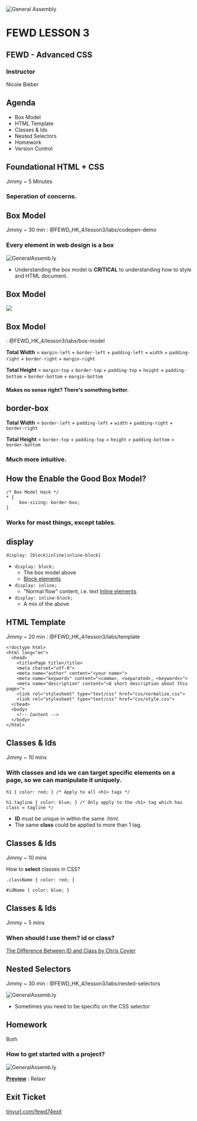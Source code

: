 ![General Assembly](../assets/images/ga.png)
# FEWD LESSON 3

## FEWD - Advanced CSS

### Instructor
Nicole Bieber



## Agenda

* Box Model
* HTML Template
* Classes & Ids
* Nested Selectors
* Homework
* Version Control



## Foundational HTML + CSS
<aside class="notes">Jimmy ~ 5 Minutes</aside>

### Seperation of concerns.



## Box Model
<aside class="notes">Jimmy ~ 30 min : @FEWD_HK_4/lesson3/labs/codepen-demo</aside>

### Every element in web design is a box
![GeneralAssemb.ly](../assets/images/icons/code_along.png)

* Understanding the box model is **CRITICAL** to understanding how to style and HTML document.



## Box Model
<aside class="notes"></aside>

![](http://www.mandalatv.net/itp/drivebys/css/lib/img/box_model.gif)



## Box Model

<aside class="notes"> : @FEWD_HK_4/lesson3/labs/box-model</aside>

**Total Width** = `margin-left` + `border-left` + `padding-left` + `width` + `padding-right` + `border-right` + `margin-right`

**Total Height** = `margin-top` + `border-top` + `padding-top` + `height` + `padding-bottom` + `border-bottom` + `margin-bottom`



#### Makes no sense right? There's something better.



## border-box

**Total Width** = `border-left` + `padding-left` + `width` + `padding-right` + `border-right`

**Total Height** = `border-top` + `padding-top` + `height` + `padding-bottom` + `border-bottom`


### Much more intuitive.



## How the Enable the Good Box Model?
```
/* Box Model Hack */
* {
     box-sizing: border-box;
}
```

### Works for most things, except tables.




## display
```
display: [block|inline|inline-block]
```

* `display: block;`
  * The box model above
  * [Block elements](https://developer.mozilla.org/en-US/docs/Web/HTML/Block-level_elements)
* `display: inline;`
  * "Normal flow" content, i.e. text
  [Inline elements](https://developer.mozilla.org/en-US/docs/Web/HTML/Inline_elemente)
* `display: inline-block;`
  * A mix of the above



## HTML Template
<aside class="notes"> Jimmy ~ 20 min : @FEWD_HK_4/lesson3/labs/template</aside>

```
<!doctype html>
<html lang="en">
  <head>
    <title>Page title</title>
    <meta charset="utf-8">
    <meta name="author" content="<your name>">
    <meta name="keywords" content="<comma>, <separated>, <keywords>">
    <meta name="description" content="<A short description about this page>">
    <link rel="stylesheet" type="text/css" href="css/normalize.css">
    <link rel="stylesheet" type="text/css" href="css/style.css">
  </head>
  <body>
    <!-- Content -->
  </body>
</html>
```



## Classes & Ids
<aside class="notes">Jimmy ~ 10 mins</aside>

### With classes and ids we can target specific elements on a page, so we can manipulate it uniquely.
```
h1 { color: red; } /* Apply to all <h1> tags */

h1.tagline { color: blue; } /* Only apply to the <h1> tag which has class = tagline */
```

* **ID** must be unique in within the same .html.
* The same **class** could be applied to more than 1 tag.



## Classes & Ids
<aside class="notes">Jimmy ~ 10 mins</aside>

How to __select__ classes in CSS?

```
.className { color: red; }

#idName { color: blue; }
```



## Classes & Ids
<aside class="notes">Jimmy ~ 5 mins</aside>

### When should I use them? id or class?

[The Difference Between ID and Class by Chris Coyier](http://css-tricks.com/the-difference-between-id-and-class/)



## Nested Selectors
<aside class="notes">Jimmy ~ 30 min : @FEWD_HK_4/lesson3/labs/nested-selectors</aside>

![GeneralAssemb.ly](../assets/images/icons/code_along.png)

* Sometimes you need to be specific on the CSS selector



## Homework
<aside class="notes">Both</aside>

### How to get started with a project?

![GeneralAssemb.ly](../assets/images/icons/exercise_icon_md.png)

**[Preview](https://github.com/nbieber/FEWD/raw/master/Week_02_Styling/Assignment/starter_code/images/relaxr_landing.jpg)** : Relaxr


## Exit Ticket

[tinyurl.com/fewd74exit](tinyurl.com/fewd74exit)


<!--## Version Control-->
<!--<aside class="notes">Jimmy ~ 60 Min</aside>-->

<!--### Installation-->

<!--* Linux: [Git](https://help.github.com/articles/set-up-git)-->
<!--* Mac: [git-osx-installer](https://code.google.com/p/git-osx-installer/)-->
<!--* Mac(Alternative):[Homebrew](http://brew.sh/), [XCode](https://developer.apple.com/xcode/)-->
<!--* Windows: [GitHub on Windows](http://windows.github.com/)-->
<!--* Verify the git installation in Terminal/PowerShell-->
<!--  * `git --version`-->



<!--## Git Concepts-->
<!--<aside class="notes">-->
<!--  Jimmy ~ 10 Min-->
<!--  Provide a high-level overview of the work-flow in Git by talking about how the following items make distirbuted collaboration possible-->
<!--</aside>-->

<!--### The Hash-->
<!--### The Branch-->
<!--### The Diff-->
<!--### The Merge-->



<!--## Version Control-->
<!--<aside class="notes">-->
<!--  Help the students to fork the repository and setup the gh-pages branch-->
<!--</aside>-->

<!--* Sign-up with [GitHub](https://github.com/signup/free)-->
<!--* `fork` the [FEWD repository](https://github.com/ga-students/FEWD_HK_5)-->
<!--* Open Terminal/PowerShell and checkout the source code by-->
<!--  * `git clone https://github.com/ga-students/FEWD_HK_5.git`-->
<!--* [Pave the way](https://help.github.com/articles/making-changes) for your final project-->
<!--* Serve your website with [GitHub Pages](https://help.github.com/articles/creating-project-pages-manually)-->
<!--* [Marvel](https://github.com/) at your mastery over Git-->
<!--* ... the most complicated tool built by mankind-->
